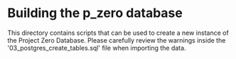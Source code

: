 # Building the p_zero database
This directory contains scripts that can be used to create a new instance of the Project Zero Database. Please carefully review the warnings inside the '03_postgres_create_tables.sql' file when importing the data.
